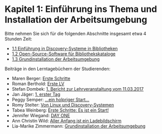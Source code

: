 # Kapitel 1: Einführung ins Thema und Installation der Arbeitsumgebung

Bitte nehmen Sie sich für die folgenden Abschnitte insgesamt etwa 4 Stunden Zeit:

* [1.1 Einführung in Discovery-Systeme in Bibliotheken](1-1-einfuehrung-in-discovery-systeme-in-bibliotheken.md)
* [1.2 Open-Source-Software für Bibliothekskataloge](1-2-open-source-software-fuer-bibliothekskataloge.md)
* [1.3 Grundinstallation der Arbeitsumgebung](1-3-grundinstallation-der-arbeitsumgebung.md)

Beiträge in den Lerntagebüchern der Studierenden:

* Maren Berger: [Erste Schritte](https://derversuchweb.wordpress.com/2017/03/21/erster-blogbeitrag/)
* Roman Berthold: [Erste LV](http://www.berthold.wp.hs-hannover.de/test/2017/03/18/erste-lv/)
* Stefan Dombek: [1. Bericht zur Lehrveranstaltung vom 11.03.2017](http://bib14dombek.wp.hs-hannover.de/test/?p=142)
* Jan Jäger: [1. erster Tag](http://jaegerja.wp.hs-hannover.de/wordpress/2017/03/17/1-erster-tag/)
* Peggy Semper: [...ein holpriger Start...](https://peggysemper.wordpress.com/2017/03/19/ein-holpriger-start/)
* Romy Stelter: [Von Linux und Discovery-Systemen](https://digibibmadness.wordpress.com/2017/03/13/von-linux-und-discovery-systemen/)
* Tabea Weinberg: [Erste Schritte: Es ist ein Start!](https://gazelleauftour.wordpress.com/2017/03/16/erste-schritte-es-ist-ein-start/)
* Jennifer Wiegand: [DAY ONE](http://jaegerja.wp.hs-hannover.de/wordpress/2017/03/28/day-one/)
* Ann Christin Wild: [Aller Anfang ist ein Ladebildschirm](https://annelerntcomputer.wordpress.com/2017/03/22/aller-anfang-ist-ein-ladebildschirm/)
* Lia-Marike Zimmermann: [Grundinstallation der Arbeitsumgebung](https://mysteriousdiscovery.wordpress.com/2017/03/16/grundinstallation-der-arbeitsumgebung/)
